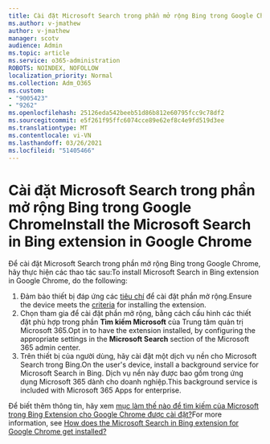 ```yaml
---
title: Cài đặt Microsoft Search trong phần mở rộng Bing trong Google Chrome
ms.author: v-jmathew
author: v-jmathew
manager: scotv
audience: Admin
ms.topic: article
ms.service: o365-administration
ROBOTS: NOINDEX, NOFOLLOW
localization_priority: Normal
ms.collection: Adm_O365
ms.custom:
- "9005423"
- "9262"
ms.openlocfilehash: 25126eda542beeb51d86b812e60795fcc9c78df2
ms.sourcegitcommit: e5f261f95ffc6074cce89e62ef8c4e9fd519d3ee
ms.translationtype: MT
ms.contentlocale: vi-VN
ms.lasthandoff: 03/26/2021
ms.locfileid: "51405466"
---
```

# <a name="install-the-microsoft-search-in-bing-extension-in-google-chrome"></a><span data-ttu-id="0c7ec-102">Cài đặt Microsoft Search trong phần mở rộng Bing trong Google Chrome</span><span class="sxs-lookup"><span data-stu-id="0c7ec-102">Install the Microsoft Search in Bing extension in Google Chrome</span></span>

<span data-ttu-id="0c7ec-103">Để cài đặt Microsoft Search trong phần mở rộng Bing trong Google Chrome, hãy thực hiện các thao tác sau:</span><span class="sxs-lookup"><span data-stu-id="0c7ec-103">To install Microsoft Search in Bing extension in Google Chrome, do the following:</span></span>

1. <span data-ttu-id="0c7ec-104">Đảm bảo thiết bị đáp ứng các [tiêu chí](https://go.microsoft.com/fwlink/?linkid=2152236) để cài đặt phần mở rộng.</span><span class="sxs-lookup"><span data-stu-id="0c7ec-104">Ensure the device meets the [criteria](https://go.microsoft.com/fwlink/?linkid=2152236) for installing the extension.</span></span>
2. <span data-ttu-id="0c7ec-105">Chọn tham gia để cài đặt phần mở rộng, bằng cách cấu hình các thiết đặt phù hợp trong phần **Tìm kiếm Microsoft** của Trung tâm quản trị Microsoft 365.</span><span class="sxs-lookup"><span data-stu-id="0c7ec-105">Opt in to have the extension installed, by configuring the appropriate settings in the **Microsoft Search** section of the Microsoft 365 admin center.</span></span>
3. <span data-ttu-id="0c7ec-106">Trên thiết bị của người dùng, hãy cài đặt một dịch vụ nền cho Microsoft Search trong Bing.</span><span class="sxs-lookup"><span data-stu-id="0c7ec-106">On the user's device, install a background service for Microsoft Search in Bing.</span></span> <span data-ttu-id="0c7ec-107">Dịch vụ nền này được bao gồm trong ứng dụng Microsoft 365 dành cho doanh nghiệp.</span><span class="sxs-lookup"><span data-stu-id="0c7ec-107">This background service is included with Microsoft 365 Apps for enterprise.</span></span>

<span data-ttu-id="0c7ec-108">Để biết thêm thông tin, hãy xem [mục làm thế nào để tìm kiếm của Microsoft trong Bing Extension cho Google Chrome được cài đặt?](https://go.microsoft.com/fwlink/?linkid=2150992)</span><span class="sxs-lookup"><span data-stu-id="0c7ec-108">For more information, see [How does the Microsoft Search in Bing extension for Google Chrome get installed?](https://go.microsoft.com/fwlink/?linkid=2150992)</span></span>
